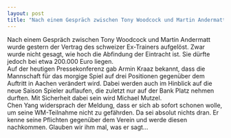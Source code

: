 ```yaml
---
layout: post
title: "Nach einem Gespräch zwischen Tony Woodcock und Martin Andermatt wurde gestern der Vertrag des schweizer Ex-Trainers aufgelöst."
---
```


Nach einem Gespräch zwischen Tony Woodcock und Martin Andermatt wurde gestern der Vertrag des schweizer Ex-Trainers aufgelöst. Zwar wurde nicht gesagt, wie hoch die Abfindung der Eintracht ist. Sie dürfte jedoch bei etwa 200.000 Euro liegen.  
Auf der heutigen Pressekonferenz gab Armin Kraaz bekannt, dass die Mannschaft für das morgige Spiel auf drei Positionen gegenüber dem Auftritt in Aachen verändert wird. Dabei werden auch im Hinblick auf die neue Saison Spieler auflaufen, die zuletzt nur auf der Bank Platz nehmen durften. Mit Sicherheit dabei sein wird Michael Mutzel.  
Chen Yang widersprach der Meldung, dass er sich ab sofort schonen wolle, um seine WM-Teilnahme nicht zu gefährden. Da sei absolut nichts dran. Er kenne seine Pflichten gegenüber dem Verein und werde diesen nachkommen. Glauben wir ihm mal, was er sagt...

